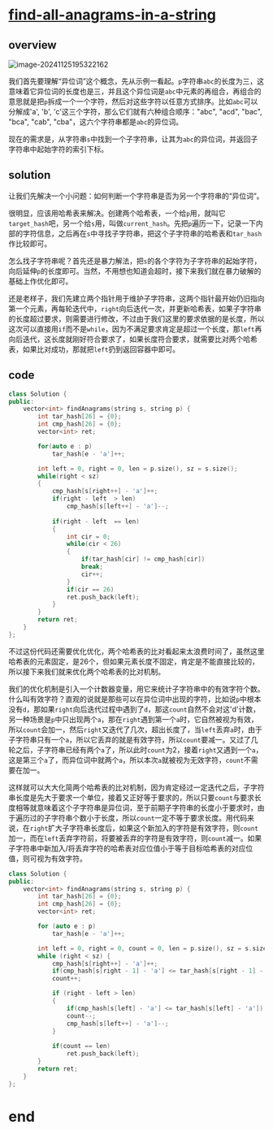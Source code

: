 # [find-all-anagrams-in-a-string](https://leetcode.cn/problems/find-all-anagrams-in-a-string)

## overview

![image-20241125195322162](https://md-wind.oss-cn-nanjing.aliyuncs.com/md/202411251953203.png)

我们首先要理解“异位词”这个概念，先从示例一看起。`p`字符串`abc`的长度为三，这意味着它异位词的长度也是三，并且这个异位词是`abc`中元素的再组合，再组合的意思就是把`p`拆成一个一个字符，然后对这些字符以任意方式排序。比如`abc`可以分解成'a',  'b',  'c'这三个字符，那么它们就有六种组合顺序："abc",  "acd",  "bac", "bca",  "cab", "cba"，这六个字符串都是`abc`的异位词。

现在的需求是，从字符串`s`中找到一个子字符串，让其为`abc`的异位词，并返回子字符串中起始字符的索引下标。

## solution

让我们先解决一个小问题：如何判断一个字符串是否为另一个字符串的“异位词”。

很明显，应该用哈希表来解决。创建两个哈希表，一个给`p`用，就叫它`target_hash`吧，另一个给`s`用，叫做`current_hash`。先把`p`遍历一下，记录一下内部的字符信息，之后再在`s`中寻找子字符串，把这个子字符串的哈希表和`tar_hash`作比较即可。

怎么找子字符串呢？首先还是暴力解法，把`s`的各个字符为子字符串的起始字符，向后延伸`p`的长度即可。当然，不用想也知道会超时，接下来我们就在暴力破解的基础上作优化即可。

还是老样子，我们先建立两个指针用于维护子字符串，这两个指针最开始仍旧指向第一个元素，再每轮迭代中，`right`向后迭代一次，并更新哈希表，如果子字符串的长度超过要求，则需要进行修改，不过由于我们这里的要求依据的是长度，所以这次可以直接用`if`而不是`while`，因为不满足要求肯定是超过一个长度，那`left`再向后迭代，这长度就刚好符合要求了，如果长度符合要求，就需要比对两个哈希表，如果比对成功，那就把`left`扔到返回容器中即可。

## code

```cpp
class Solution {
public:
    vector<int> findAnagrams(string s, string p) {
        int tar_hash[26] = {0};
        int cmp_hash[26] = {0};
        vector<int> ret;

        for(auto e : p)
            tar_hash[e - 'a']++;

        int left = 0, right = 0, len = p.size(), sz = s.size();
        while(right < sz)
        {
            cmp_hash[s[right++] - 'a']++;
            if(right - left  > len)
                cmp_hash[s[left++] - 'a']--;
            
            if(right - left  == len)
            {
                int cir = 0;
                while(cir < 26)
                {
                    if(tar_hash[cir] != cmp_hash[cir])
                    break;
                    cir++;
                }
                if(cir == 26)
                ret.push_back(left);
            }
        }
        return ret;  
    }
};
```

不过这份代码还需要优化优化，两个哈希表的比对看起来太浪费时间了，虽然这里哈希表的元素固定，是26个，但如果元素长度不固定，肯定是不能直接比较的，所以接下来我们就来优化两个哈希表的比对机制。

我们的优化机制是引入一个计数器变量，用它来统计子字符串中的有效字符个数。什么叫有效字符？直观的说就是那些可以在异位词中出现的字符，比如说`p`中根本没有`d`，那如果`right`向后迭代过程中遇到了`d`，那这`count`自然不会对这'd'计数，另一种场景是`p`中只出现两个`a`，那在`right`遇到第一个`a`时，它自然被视为有效，所以`count`会加一，然后`right`又迭代了几次，超出长度了，当`left`丢弃`a`时，由于子字符串只有一个`a`，所以它丢弃的就是有效字符，所以`count`要减一。又过了几轮之后，子字符串已经有两个`a`了，所以此时`count`为2，接着`right`又遇到一个`a`，这是第三个`a`了，而异位词中就两个`a`，所以本次`a`就被视为无效字符，`count`不需要在加一。

这样就可以大大化简两个哈希表的比对机制，因为肯定经过一定迭代之后，子字符串长度是先大于要求一个单位，接着又正好等于要求的，所以只要`count`与要求长度相等就意味着这个子字符串是异位词，至于前期子字符串的长度小于要求时，由于遍历过的子字符串个数小于长度，所以`count`一定不等于要求长度。用代码来说，在`right`扩大子字符串长度后，如果这个新加入的字符是有效字符，则`count`加一，而在`left`丢弃字符前，将要被丢弃的字符是有效字符，则`count`减一。如果子字符串中新加入/将丢弃字符的哈希表对应位值小于等于目标哈希表的对应位值，则可视为有效字符。

````cpp
class Solution {
public:
    vector<int> findAnagrams(string s, string p) {
        int tar_hash[26] = {0};
        int cmp_hash[26] = {0};
        vector<int> ret;

        for (auto e : p)
            tar_hash[e - 'a']++;

        int left = 0, right = 0, count = 0, len = p.size(), sz = s.size();
        while (right < sz) {
            cmp_hash[s[right++] - 'a']++;
            if(cmp_hash[s[right - 1] - 'a'] <= tar_hash[s[right - 1] - 'a'])
            count++;

            if (right - left > len)
            {
                if(cmp_hash[s[left] - 'a'] <= tar_hash[s[left] - 'a'])
                count--;
                cmp_hash[s[left++] - 'a']--;
            }
            
            if(count == len)
                ret.push_back(left);
        }
        return ret;
    }
};
````


# end